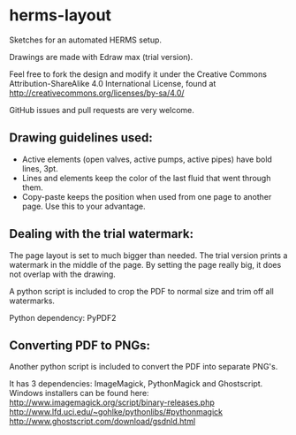 herms-layout
============

Sketches for an automated HERMS setup.

Drawings are made with Edraw max (trial version).

Feel free to fork the design and modify it under the Creative Commons Attribution-ShareAlike 4.0 International License, found at http://creativecommons.org/licenses/by-sa/4.0/

GitHub issues and pull requests are very welcome.


Drawing guidelines used:
------------------------

* Active elements (open valves, active pumps, active pipes) have bold lines, 3pt. 
* Lines and elements keep the color of the last fluid that went through them.
* Copy-paste keeps the position when used from one page to another page. Use this to your advantage.


Dealing with the trial watermark:
---------------------------------
The page layout is set to much bigger than needed. The trial version prints a watermark in the middle of the page. By setting the page really big, it does not overlap with the drawing.

A python script is included to crop the PDF to normal size and trim off all watermarks.

Python dependency: PyPDF2


Converting PDF to PNGs:
-----------------------
Another python script is included to convert the PDF into separate PNG's.

It has 3 dependencies: ImageMagick, PythonMagick and Ghostscript. Windows installers can be found here:
http://www.imagemagick.org/script/binary-releases.php
http://www.lfd.uci.edu/~gohlke/pythonlibs/#pythonmagick
http://www.ghostscript.com/download/gsdnld.html